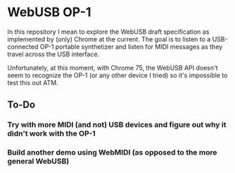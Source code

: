 # WebUSB OP-1

In this repository I mean to explore the WebUSB draft specification as implemented
by (only) Chrome at the current. The goal is to listen to a USB-connected OP-1
portable synthetizer and listen for MIDI messages as they travel across the USB
interface.

Unfortunately, at this moment, with Chrome 75, the WebUSB API doesn't seem to
recognize the OP-1 (or any other device I tried) so it's impossible to test
this out ATM.

## To-Do

### Try with more MIDI (and not) USB devices and figure out why it didn't work with the OP-1

### Build another demo using WebMIDI (as opposed to the more general WebUSB)
